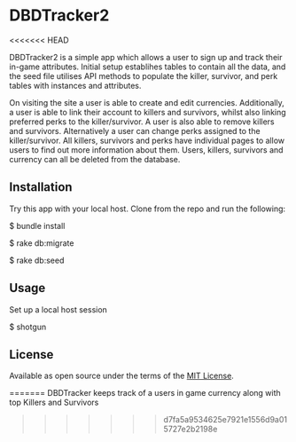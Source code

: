 # DBDTracker2
<<<<<<< HEAD

DBDTracker2 is a simple app which allows a user to sign up and track their in-game attributes. Initial setup establihes tables to contain all the data, and the seed file utilises API methods to populate the killer, survivor, and perk tables with instances and attributes. 

On visiting the site a user is able to create and edit currencies. Additionally, a user is able to link their account to killers and survivors, whilst also linking preferred perks to the killer/survivor. A user is also able to remove killers and survivors. Alternatively a user can change perks assigned to the killer/survivor. All killers, survivors and perks have individual pages to allow users to find out more information about them. Users, killers, survivors and currency can all be deleted from the database.  
 

## Installation

Try this app with your local host. Clone from the repo and run the following:

$ bundle install

$ rake db:migrate

$ rake db:seed

## Usage

Set up a local host session

$ shotgun

## License

Available as open source under the terms of the [MIT License](https://opensource.org/licenses/MIT).



=======
DBDTracker keeps track of a users in game currency along with top Killers and Survivors 
>>>>>>> d7fa5a9534625e7921e1556d9a015727e2b2198e
